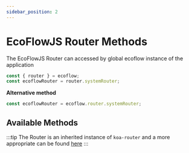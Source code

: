 ```yaml
---
sidebar_position: 2
---
```


# EcoFlowJS Router Methods

The EcoFlowJS Router can accessed by global ecoflow instance of the application

```ts
const { router } = ecoflow;
const ecoflowRouter = router.systemRouter;
```

**Alternative method**

```ts
const ecoflowRouter = ecoflow.router.systemRouter;
```

## Available Methods

:::tip
The Router is an inherited instance of `koa-router` and a more appropriate can be found [here](https://github.com/koajs/router/blob/HEAD/API.md)
:::
